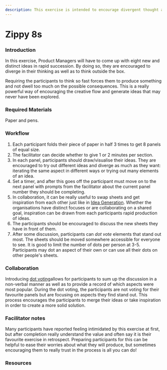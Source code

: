 ```yaml
---
description: This exercise is intended to encourage divergent thought about a problem.
---
```


# Zippy 8s

### Introduction

In this exercise, Product Managers will have to come up with eight new and distinct ideas in rapid succession. By doing so, they are encouraged to diverge in their thinking as well as to think outside the box.

Requiring the participants to think so fast forces them to produce something and not dwell too much on the possible consequences. This is a really powerful way of encouraging the creative flow and generate ideas that may never have been explored.

### Required Materials

Paper and pens.

### Workflow

1. Each participant folds their piece of paper in half 3 times to get 8 panels of equal size.
2. The facilitator can decide whether to give 1 or 2 minutes per section.
3. In each panel, participants should draw/visualise their ideas. They are encouraged to try out different ideas and diverge as much as they want: iterating the same aspect in different ways or trying out many elements of an idea.
4. Set a timer, and after this goes off the participant must move on to the next panel with prompts from the facilitator about the current panel number they should be completing.
5. In collaboration, it can be really useful to swap sheets and get inspiration from each other just like in [Idea Generation](idea-generation.md). Whether the organisations have distinct focuses or are collaborating on a shared goal, inspiration can be drawn from each participants rapid production of ideas.
6. The participants should be encouraged to discuss the new sheets they have in front of them.
7. After some discussion, participants can *dot vote* elements that stand out most. The sheets should be moved somewhere accessible for everyone to see. It is good to limit the number of dots per person at 3-5. Participants may dot an aspect of their own or can use all their dots on other people's sheets.

### Collaboration

Introducing [dot voting](dot-voting.md)allows for participants to sum up the discussion in a non-verbal manner as well as to provide a record of which aspects were most popular. During the dot voting, the participants are not voting for their favourite panels but are focusing on aspects they find stand out. This process encourages the participants to merge their ideas or take inspiration in order to create a more solid solution.

### Facilitator notes

Many participants have reported feeling intimidated by this exercise at first, but after completion really understand the value and often say it is their favourite exercise in retrospect. Preparing participants for this can be helpful to ease their worries about what they will produce, but sometimes encouraging them to really trust in the process is all you can do!

### Resources
